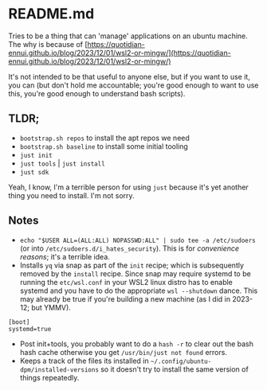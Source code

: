 # README.md

Tries to be a thing that can 'manage' applications on an ubuntu machine. The why is because of [https://quotidian-ennui.github.io/blog/2023/12/01/wsl2-or-mingw/](https://quotidian-ennui.github.io/blog/2023/12/01/wsl2-or-mingw/)

It's not intended to be that useful to anyone else, but if you want to use it, you can (but don't hold me accountable; you're good enough to want to use this, you're good enough to understand bash scripts).

## TLDR;

- `bootstrap.sh repos` to install the apt repos we need
- `bootstrap.sh baseline` to install some initial tooling
- `just init`
- `just tools` | `just install`
- `just sdk`

Yeah, I know, I'm a terrible person for using `just` because it's yet another thing you need to install. I'm not sorry.

## Notes

- `echo "$USER ALL=(ALL:ALL) NOPASSWD:ALL" | sudo tee -a /etc/sudoers` (or into `/etc/sudoers.d/i_hates_security`). This is for _convenience reasons_; it's a terrible idea.
- Installs `yq` via snap as part of the `init` recipe; which is subsequently removed by the `install` recipe. Since snap may require systemd to be running the `etc/wsl.conf` in your WSL2 linux distro has to enable systemd and you have to do the appropriate `wsl --shutdown` dance. This may already be true if you're building a new machine (as I did in 2023-12; but YMMV).
```
[boot]
systemd=true
```
- Post init+tools, you probably want to do a `hash -r` to clear out the bash hash cache otherwise you get `/usr/bin/just not found` errors.
- Keeps a track of the files its installed in `~/.config/ubuntu-dpm/installed-versions` so it doesn't try to install the same version of things repeatedly.
